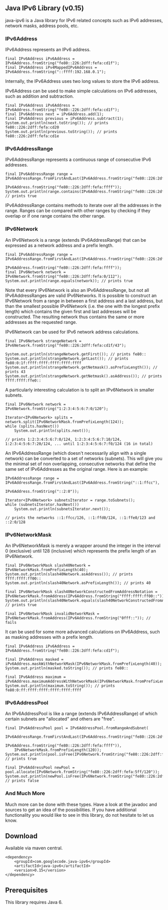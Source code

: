 ## Java IPv6 Library (v0.15)

java-ipv6 is a Java library for IPv6 related concepts such as IPv6 addresses, network masks, address pools, etc.

### IPv6Address

IPv6Address represents an IPv6 address.

    final IPv6Address iPv6Address = IPv6Address.fromString("fe80::226:2dff:fefa:cd1f");
    final IPv6Address iPv4MappedIPv6Address = IPv6Address.fromString("::ffff:192.168.0.1");

Internally, the IPv6Address uses two long values to store the IPv6 address.

IPv6Address can be used to make simple calculations on IPv6 addresses, such as addition and subtraction.

    final IPv6Address iPv6Address = IPv6Address.fromString("fe80::226:2dff:fefa:cd1f");
    final IPv6Address next = iPv6Address.add(1);
    final IPv6Address previous = iPv6Address.subtract(1);
    System.out.println(next.toString()); // prints fe80::226:2dff:fefa:cd20
    System.out.println(previous.toString()); // prints fe80::226:2dff:fefa:cd1e

### IPv6AddressRange

IPv6AddressRange represents a continuous range of consecutive IPv6 addresses.

    final IPv6AddressRange range = IPv6AddressRange.fromFirstAndLast(IPv6Address.fromString("fe80::226:2dff:fefa:cd1f"),
                                                                     IPv6Address.fromString("fe80::226:2dff:fefa:ffff"));
    System.out.println(range.contains(IPv6Address.fromString("fe80::226:2dff:fefa:dcba"))); // prints true

IPv6AddressRange contains methods to iterate over all the addresses in the range. Ranges can be compared with other ranges by 
checking if they overlap or if one range contains the other range.

### IPv6Network

An IPv6Network is a range (extends IPv6AddressRange) that can be expressed as a network address and a prefix length.

    final IPv6AddressRange range = IPv6AddressRange.fromFirstAndLast(IPv6Address.fromString("fe80::226:2dff:fefa:0"),
                                                                     IPv6Address.fromString("fe80::226:2dff:fefa:ffff"));
    final IPv6Network network = IPv6Network.fromString("fe80::226:2dff:fefa:0/112");
    System.out.println(range.equals(network)); // prints true

Note that every IPv6Network is also an IPv6AddressRange, but not all IPv6AddressRanges are valid IPv6Networks. It is possible to 
construct an IPv6Network from a range in between a first address and a last address, but than the smallest possible IPv6Network 
(i.e. the one with the longest prefix length) which contains the given first and last addresses will be constructed. The resulting 
network thus contains the same or more addresses as the requested range.

IPv6Network can be used for IPv6 network address calculations.

    final IPv6Network strangeNetwork = IPv6Network.fromString("fe80::226:2dff:fefa:cd1f/43");
    
    System.out.println(strangeNetwork.getFirst()); // prints fe80::
    System.out.println(strangeNetwork.getLast()); // prints fe80:0:1f:ffff:ffff:ffff:ffff:ffff
    System.out.println(strangeNetwork.getNetmask().asPrefixLength()); // prints 43
    System.out.println(strangeNetwork.getNetmask().asAddress()); // prints ffff:ffff:ffe0::

A particularly interesting calculation is to split an IPv6Network in smaller subnets.

    final IPv6Network network = IPv6Network.fromString("1:2:3:4:5:6:7:0/120");
    
    Iterator<IPv6Network> splits = network.split(IPv6NetworkMask.fromPrefixLength(124));
    while (splits.hasNext())
        System.out.println(splits.next());
    
    // prints 1:2:3:4:5:6:7:0/124, 1:2:3:4:5:6:7:10/124, 1:2:3:4:5:6:7:20/124, ... until 1:2:3:4:5:6:7:f0/124 (16 in total)

An IPv6AddressRange (which doesn't necessarily align with a single network) can be converted to a set of networks (subnets). This 
will give you the minimal set of non overlapping, consecutive networks that define the same set of IPv6Addresses as the original 
range. Here is an example:

    IPv6AddressRange range = IPv6AddressRange.fromFirstAndLast(IPv6Address.fromString("::1:ffcc"),
                                                               IPv6Address.fromString("::2:0"));
    
    Iterator<IPv6Network> subnetsIterator = range.toSubnets();
    while (subnetsIterator.hasNext())
        System.out.println(subnetsIterator.next());
    
    // prints the networks ::1:ffcc/126, ::1:ffd0/124, ::1:ffe0/123 and ::2:0/128

### IPv6NetworkMask

An IPv6NetworkMask is merely a wrapper around the integer in the interval 0 (exclusive) until 128 (inclusive) which represents the
prefix length of an IPv6Network.

    final IPv6NetworkMask slash40Network = IPv6NetworkMask.fromPrefixLength(40);
    System.out.println(slash40Network.asAddress()); // prints ffff:ffff:ff00::
    System.out.println(slash40Network.asPrefixLength()); // prints 40
    
    final IPv6NetworkMask slash40NetworkConstructedFromAddressNotation = IPv6NetworkMask.fromAddress(IPv6Address.fromString("ffff:ffff:ff00::"));
    System.out.println(slash40Network.equals(slash40NetworkConstructedFromAddressNotation)); // prints true
    
    final IPv6NetworkMask invalidNetworkMask = IPv6NetworkMask.fromAddress(IPv6Address.fromString("0fff::")); // fails

It can be used for some more advanced calculations on IPv6Address, such as masking addresses with a prefix length.

    final IPv6Address iPv6Address = IPv6Address.fromString("fe80::226:2dff:fefa:cd1f");
    
    final IPv6Address masked = iPv6Address.maskWithNetworkMask(IPv6NetworkMask.fromPrefixLength(40));
    System.out.println(masked.toString()); // prints fe80::
    
    final IPv6Address maximum = iPv6Address.maximumAddressWithNetworkMask(IPv6NetworkMask.fromPrefixLength(40));
    System.out.println(maximum.toString()); // prints fe80:0:ff:ffff:ffff:ffff:ffff:ffff

### IPv6AddressPool

An IPv6AddressPool is like a range (extends IPv6AddressRange) of which certain subnets are "allocated" and others are "free".

    final IPv6AddressPool pool = IPv6AddressPool.fromRangeAndSubnet(
        IPv6AddressRange.fromFirstAndLast(IPv6Address.fromString("fe80::226:2dff:fefa:0"),
                                          IPv6Address.fromString("fe80::226:2dff:fefa:ffff")),
        IPv6NetworkMask.fromPrefixLength(120));
    System.out.println(pool.isFree(IPv6Network.fromString("fe80::226:2dff:fefa:5ff/120"))); // prints true
    
    final IPv6AddressPool newPool = pool.allocate(IPv6Network.fromString("fe80::226:2dff:fefa:5ff/120"));
    System.out.println(newPool.isFree(IPv6Network.fromString("fe80::226:2dff:fefa:5ff/120"))); // prints false

### And Much More

Much more can be done with these types. Have a look at the javadoc and sources to get an idea of the possibilities. If you have 
additional functionality you would like to see in this library, do not hesitate to let us know.

## Download

Available via maven central.

    <dependency>
        <groupId>com.googlecode.java-ipv6</groupId>
        <artifactId>java-ipv6</artifactId>
        <version>0.15</version>
    </dependency>

## Prerequisites

This library requires Java 6.